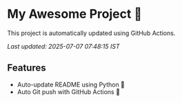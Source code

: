 # My Awesome Project 🚀

This project is automatically updated using GitHub Actions.

_Last updated: 2025-07-07 07:48:15 IST_

## Features
- Auto-update README using Python 🐍
- Auto Git push with GitHub Actions 🤖
